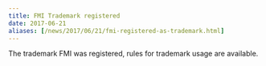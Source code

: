 ```yaml
---
title: FMI Trademark registered
date: 2017-06-21
aliases: [/news/2017/06/21/fmi-registered-as-trademark.html]
---
```


The trademark FMI was registered, rules for trademark usage are available.
